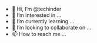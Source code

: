 - 👋 Hi, I’m @techinder
- 👀 I’m interested in ...
- 🌱 I’m currently learning ...
- 💞️ I’m looking to collaborate on ...
- 📫 How to reach me ...

<!---
techinder/techinder is a ✨ special ✨ repository because its `README.md` (this file) appears on your GitHub profile.
You can click the Preview link to take a look at your changes.
--->
